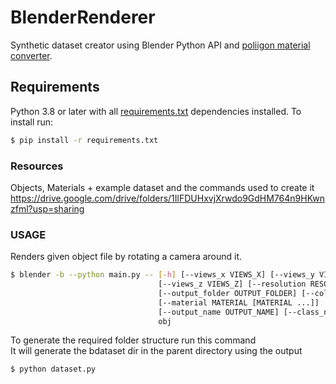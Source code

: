 # BlenderRenderer
Synthetic dataset creator using Blender Python API and [poliigon material converter](https://help.poliigon.com/en/articles/2540839-poliigon-material-converter-addon-for-blender). <br>

## Requirements
Python 3.8 or later with all [requirements.txt](https://github.com/onorabil/blenderRenderer/blob/main/requirements.txt) dependencies installed. To install run:
```bash
$ pip install -r requirements.txt
```

### Resources
Objects, Materials + example dataset and the commands used to create it<br>
https://drive.google.com/drive/folders/1IlFDUHxvjXrwdo9GdHM764n9HKwnzfml?usp=sharing

### USAGE

Renders given object file by rotating a camera around it.

```bash
$ blender -b --python main.py -- [-h] [--views_x VIEWS_X] [--views_y VIEWS_Y]
                                 [--views_z VIEWS_Z] [--resolution RESOLUTION] [--seed SEED
                                 [--output_folder OUTPUT_FOLDER] [--color_depth COLOR_DEPTH]
                                 [--material MATERIAL [MATERIAL ...]] 
                                 [--output_name OUTPUT_NAME] [--class_name CLASS_NAME]
                                 obj
```

To generate the required folder structure run this command<br>
It will generate the bdataset dir in the parent directory using the output

```bash
$ python dataset.py
```